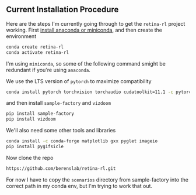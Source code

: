 ## Current Installation Procedure

Here are the steps I'm currently going through to get the `retina-rl` project working. First [install anaconda or miniconda](https://docs.anaconda.com/anaconda/install/index.html), and then create the environment
``` bash
conda create retina-rl
conda activate retina-rl
```
I'm using `miniconda`, so some of the following command smight be redundant if you're using `anaconda`.

We use the LTS version of `pytorch` to maximize compatibility
```bash
conda install pytorch torchvision torchaudio cudatoolkit=11.1 -c pytorch-lts -c nvidia
```
and then install `sample-factory` and `vizdoom`
```bash
pip install sample-factory
pip install vizdoom
```
We'll also need some other tools and libraries
```bash
conda install -c conda-forge matplotlib gxx pyglet imageio
pip install pygifsicle
```

Now clone the repo
```bash
https://github.com/berenslab/retina-rl.git
```

For now I have to copy the `scenarios` directory from sample-factory into the correct path in my conda env, but I'm trying to work that out.
